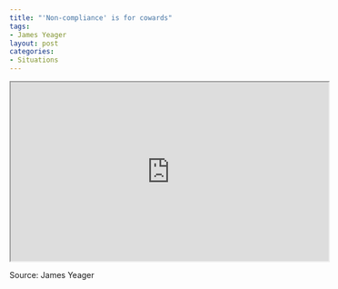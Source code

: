 ```yaml
---
title: "'Non-compliance' is for cowards"
tags:
- James Yeager
layout: post
categories:
- Situations
---
```


<iframe width="560" height="315" src="https://www.youtube.com/embed/sbEz1qauINM" title="Non-Compliance is for COWARDS"></iframe>

Source: James Yeager
